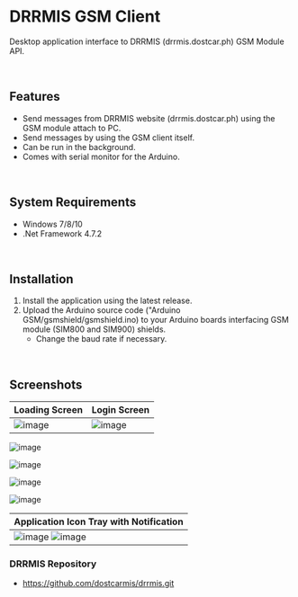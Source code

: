 # DRRMIS GSM Client
Desktop application interface to DRRMIS (drrmis.dostcar.ph) GSM Module API.

<br>

## Features
* Send messages from DRRMIS website (drrmis.dostcar.ph) using the GSM module attach to PC.
* Send messages by using the GSM client itself.
* Can be run in the background.
* Comes with serial monitor for the Arduino.

<br>

## System Requirements
* Windows 7/8/10
* .Net Framework 4.7.2

<br>

## Installation
1. Install the application using the latest release.
2. Upload the Arduino source code ("Arduino GSM/gsmshield/gsmshield.ino) to your Arduino boards interfacing GSM module (SIM800 and SIM900) shields.
   * Change the baud rate if necessary.

<br>

## Screenshots

<p align="center">

| Loading Screen  | Login Screen |
| ------------- | ------------- |
| ![image](https://user-images.githubusercontent.com/26521475/116344585-154dc880-a819-11eb-8631-cf9e705a38eb.png)  | ![image](https://user-images.githubusercontent.com/26521475/116344678-3f06ef80-a819-11eb-80c2-094d52573c8a.png)  |


![image](https://user-images.githubusercontent.com/26521475/116344735-5e058180-a819-11eb-8acc-beeb4c500d9f.png)

![image](https://user-images.githubusercontent.com/26521475/116345064-04ea1d80-a81a-11eb-8184-4c9e76af1308.png)

![image](https://user-images.githubusercontent.com/26521475/116345393-99548000-a81a-11eb-8dd8-d0ce867a7fb1.png)

![image](https://user-images.githubusercontent.com/26521475/117154273-46686300-adee-11eb-8985-8272f453cb37.png)


| Application Icon Tray with Notification |
| ------------- |
| ![image](https://user-images.githubusercontent.com/26521475/116352979-995b7c80-a828-11eb-95e9-2e5c1ead7241.png)  ![image](https://user-images.githubusercontent.com/26521475/116352303-898f6880-a827-11eb-8d0d-b6c472723ab6.png)  |

</p>

### DRRMIS Repository
* https://github.com/dostcarmis/drrmis.git
